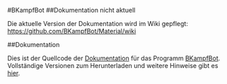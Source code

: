 #BKampfBot
##Dokumentation nicht aktuell

Die aktuelle Version der Dokumentation wird im Wiki gepflegt: https://github.com/BKampfBot/Material/wiki

##Dokumentation

Dies ist der Quellcode der [Dokumentation](https://github.com/BKampfBot/Dokumentation/) für das Programm [BKampfBot](https://github.com/BKampfBot/BKampfBot/). Vollständige Versionen zum Herunterladen und weitere Hinweise gibt es [hier](https://github.com/BKampfBot/Material/).
